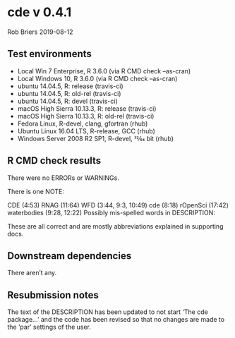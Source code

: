 cde v 0.4.1
================
Rob Briers
2019-08-12

## Test environments

  - Local Win 7 Enterprise, R 3.6.0 (via R CMD check –as-cran)
  - Local Windows 10, R 3.6.0 (via R CMD check –as-cran)
  - ubuntu 14.04.5, R: release (travis-ci)
  - ubuntu 14.04.5, R: old-rel (travis-ci)
  - ubuntu 14.04.5, R: devel (travis-ci)
  - macOS High Sierra 10.13.3, R: release (travis-ci)
  - macOS High Sierra 10.13.3, R: old-rel (travis-ci)
  - Fedora Linux, R-devel, clang, gfortran (rhub)
  - Ubuntu Linux 16.04 LTS, R-release, GCC (rhub)
  - Windows Server 2008 R2 SP1, R-devel, 32⁄64 bit (rhub)

## R CMD check results

There were no ERRORs or WARNINGs.

There is one NOTE:

CDE (4:53) RNAG (11:64) WFD (3:44, 9:3, 10:49) cde (8:18) rOpenSci
(17:42) waterbodies (9:28, 12:22) Possibly mis-spelled words in
DESCRIPTION:

These are all correct and are mostly abbreviations explained in
supporting docs.

## Downstream dependencies

There aren’t any.

## Resubmission notes

The text of the DESCRIPTION has been updated to not start ‘The cde
package…’ and the code has been revised so that no changes are made to
the ‘par’ settings of the user.
